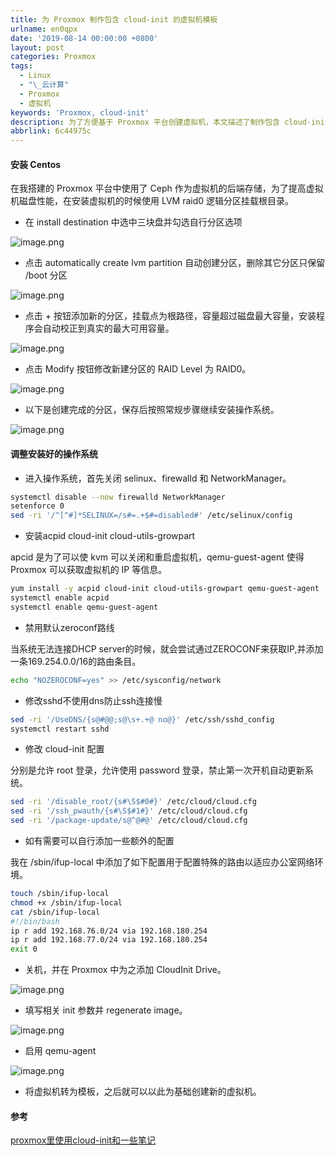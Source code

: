 ```yaml
---
title: 为 Proxmox 制作包含 cloud-init 的虚拟机模板
urlname: en0qpx
date: '2019-08-14 00:00:00 +0800'
layout: post
categories: Proxmox
tags:
  - Linux
  - "\_云计算"
  - Proxmox
  - 虚拟机
keywords: 'Proxmox, cloud-init'
description: 为了方便基于 Proxmox 平台创建虚拟机，本文描述了制作包含 cloud-init 的虚拟机模板。
abbrlink: 6c44975c
---
```


<a name="WsMUi"></a>
#### 安装 Centos
在我搭建的 Proxmox 平台中使用了 Ceph 作为虚拟机的后端存储，为了提高虚拟机磁盘性能，在安装虚拟机的时候使用 LVM raid0 逻辑分区挂载根目录。

- 在 install destination 中选中三块盘并勾选自行分区选项

![image.png](https://cdn.nlark.com/yuque/0/2019/png/182657/1565763386484-e5ca7b70-8be9-4748-a45b-729056006387.png#align=left&display=inline&height=690&name=image.png&originHeight=690&originWidth=1038&size=159786&status=done&width=1038)

- 点击 automatically create lvm partition 自动创建分区，删除其它分区只保留 /boot 分区

![image.png](https://cdn.nlark.com/yuque/0/2019/png/182657/1565763580611-942dc4e2-6db4-4dc3-8f80-8c34786c5b08.png#align=left&display=inline&height=751&name=image.png&originHeight=751&originWidth=1043&size=125930&status=done&width=1043)

- 点击 + 按钮添加新的分区，挂载点为根路径，容量超过磁盘最大容量，安装程序会自动校正到真实的最大可用容量。

![image.png](https://cdn.nlark.com/yuque/0/2019/png/182657/1565763613900-3375e62f-af48-4a23-a3c2-75d5883a1ce2.png#align=left&display=inline&height=769&name=image.png&originHeight=769&originWidth=1026&size=121666&status=done&width=1026)

- 点击 Modify 按钮修改新建分区的 RAID Level 为 RAID0。

![image.png](https://cdn.nlark.com/yuque/0/2019/png/182657/1565763651682-d3ed9a9e-6388-4d4f-802a-09929eaab7af.png#align=left&display=inline&height=769&name=image.png&originHeight=769&originWidth=1041&size=165004&status=done&width=1041)

- 以下是创建完成的分区，保存后按照常规步骤继续安装操作系统。

![image.png](https://cdn.nlark.com/yuque/0/2019/png/182657/1565763668133-da5c4ce4-c19a-493c-b20d-fa91ac1c38f9.png#align=left&display=inline&height=733&name=image.png&originHeight=733&originWidth=1020&size=132613&status=done&width=1020)

<a name="0dMBI"></a>
#### 调整安装好的操作系统

- 进入操作系统，首先关闭 selinux、firewalld 和 NetworkManager。

```bash
systemctl disable --now firewalld NetworkManager
setenforce 0
sed -ri '/^[^#]*SELINUX=/s#=.+$#=disabled#' /etc/selinux/config
```

- 安装acpid cloud-init cloud-utils-growpart

apcid 是为了可以使 kvm 可以关闭和重启虚拟机，qemu-guest-agent 使得 Proxmox 可以获取虚拟机的 IP 等信息。
```bash
yum install -y acpid cloud-init cloud-utils-growpart qemu-guest-agent
systemctl enable acpid 
systemctl enable qemu-guest-agent
```


- 禁用默认zeroconf路线

当系统无法连接DHCP server的时候，就会尝试通过ZEROCONF来获取IP,并添加一条169.254.0.0/16的路由条目。
```bash
echo "NOZEROCONF=yes" >> /etc/sysconfig/network
```

- 修改sshd不使用dns防止ssh连接慢

```bash
sed -ri '/UseDNS/{s@#@@;s@\s+.+@ no@}' /etc/ssh/sshd_config
systemctl restart sshd
```

- 修改 cloud-init 配置

分别是允许 root 登录，允许使用 password 登录，禁止第一次开机自动更新系统。
```bash
sed -ri '/disable_root/{s#\S$#0#}' /etc/cloud/cloud.cfg
sed -ri '/ssh_pwauth/{s#\S$#1#}' /etc/cloud/cloud.cfg
sed -ri '/package-update/s@^@#@' /etc/cloud/cloud.cfg
```

- 如有需要可以自行添加一些额外的配置

我在 /sbin/ifup-local 中添加了如下配置用于配置特殊的路由以适应办公室网络环境。
```bash
touch /sbin/ifup-local
chmod +x /sbin/ifup-local
cat /sbin/ifup-local
#!/bin/bash
ip r add 192.168.76.0/24 via 192.168.180.254
ip r add 192.168.77.0/24 via 192.168.180.254
exit 0
```


- 关机，并在 Proxmox 中为之添加 CloudInit Drive。

![image.png](https://cdn.nlark.com/yuque/0/2019/png/182657/1565765481819-2158abbc-ff3a-4f5e-870f-40f545b0acd1.png#align=left&display=inline&height=633&name=image.png&originHeight=633&originWidth=719&size=92450&status=done&width=719)

- 填写相关 init 参数并 regenerate image。

![image.png](https://cdn.nlark.com/yuque/0/2019/png/182657/1565765613783-81f32306-e298-4d18-a553-128415466232.png#align=left&display=inline&height=388&name=image.png&originHeight=388&originWidth=533&size=35717&status=done&width=533)

- 启用 qemu-agent

![image.png](https://cdn.nlark.com/yuque/0/2019/png/182657/1565768472227-62c14d9c-88ec-47dd-b030-841d773cef94.png#align=left&display=inline&height=645&name=image.png&originHeight=645&originWidth=720&size=68736&status=done&width=720)

- 将虚拟机转为模板，之后就可以以此为基础创建新的虚拟机。
<a name="btgSa"></a>
#### 参考
[proxmox里使用cloud-init和一些笔记](https://zhangguanzhang.github.io/2019/01/22/proxmox-cloud-init/)

